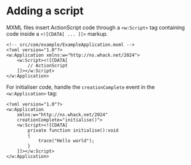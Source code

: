 # Adding a script

MXML files insert ActionScript code through a `<w:Script>` tag containing code inside a `<![CDATA[ ... ]]>` markup.

```mxml
<!-- src/com/example/ExampleApplication.mxml -->
<?xml version="1.0"?>
<w:Application xmlns:w="http://ns.whack.net/2024">
    <w:Script><![CDATA[
        // ActionScript
    ]]></w:Script>
</w:Application>
```

For initialiser code, handle the `creationComplete` event in the `<w:Application>` tag:

```mxml
<?xml version="1.0"?>
<w:Application
    xmlns:w="http://ns.whack.net/2024"
    creationComplete="initialise()">
    <w:Script><![CDATA[
        private function initialise():void
        {
            trace("Hello world");
        }
    ]]></w:Script>
</w:Application>
```